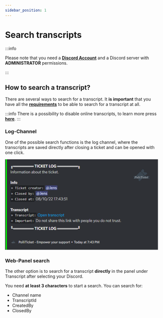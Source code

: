 ```yaml
---
sidebar_position: 1
---
```


# Search transcripts

:::info

Please note that you need a **[Discord Account](https://discord.com/)** and a Discord server with **ADMINISTRATOR** permissions.

:::

## How to search a transcript?

There are several ways to search for a transcript.
It **is important** that you have all the **[requirements](https://docs.polliticket.eu/next/panel/requirements)** to be able to search for a transcript at all.

:::info
There is a possibility to disable online transcripts, to learn more press **[here](https://docs.polliticket.eu/getting-started/setup#use-transcripts)**.
:::

### Log-Channel

One of the possible search functions is the log channel, where the transcripts are saved directly after closing a ticket and can be opened with one click.

![Log-Embed](./img\ticket-log.png)

### Web-Panel search

The other option is to search for a transcript **directly** in the panel under Transcript after selecting your Discord.

You need **at least 3 characters** to start a search.
You can search for:

- Channel name
- TranscriptId
- CreatedBy
- ClosedBy

